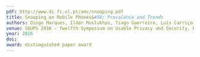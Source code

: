 ```yaml
---
pdf: http://www.di.fc.ul.pt/amc/snooping.pdf
title: Snooping on Mobile Phones&#58; Prevalence and Trends
authors: Diogo Marques, Ildar Muslukhov, Tiago Guerreiro, Luis Carriço, Konstantin Beznosov
venue: SOUPS 2016 - Twelfth Symposium on Usable Privacy and Security, Denver, USA, June, 2016
year: 2016
doi: 
award: distinguished paper award
---
```

